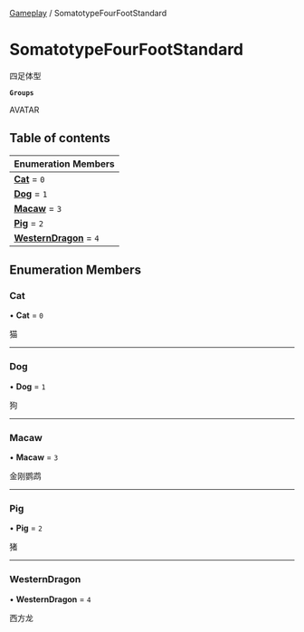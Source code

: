 [Gameplay](../modules/Gameplay.Gameplay.md) / SomatotypeFourFootStandard

# SomatotypeFourFootStandard <Badge type="tip" text="Enumeration" /> <Score text="SomatotypeFourFootStandard" />

四足体型

**`Groups`**

AVATAR

## Table of contents

| Enumeration Members |
| :-----|
| **[Cat](Gameplay.SomatotypeFourFootStandard.md#cat)** = ``0`` <br> |
| **[Dog](Gameplay.SomatotypeFourFootStandard.md#dog)** = ``1`` <br> |
| **[Macaw](Gameplay.SomatotypeFourFootStandard.md#macaw)** = ``3`` <br> |
| **[Pig](Gameplay.SomatotypeFourFootStandard.md#pig)** = ``2`` <br> |
| **[WesternDragon](Gameplay.SomatotypeFourFootStandard.md#westerndragon)** = ``4`` <br> |

## Enumeration Members

### Cat <Score text="Cat" /> 

• **Cat** = ``0``

猫

___

### Dog <Score text="Dog" /> 

• **Dog** = ``1``

狗

___

### Macaw <Score text="Macaw" /> 

• **Macaw** = ``3``

金刚鹦鹉

___

### Pig <Score text="Pig" /> 

• **Pig** = ``2``

猪

___

### WesternDragon <Score text="WesternDragon" /> 

• **WesternDragon** = ``4``

西方龙
